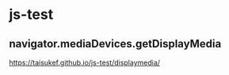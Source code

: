 # js-test
 
## navigator.mediaDevices.getDisplayMedia
https://taisukef.github.io/js-test/displaymedia/
